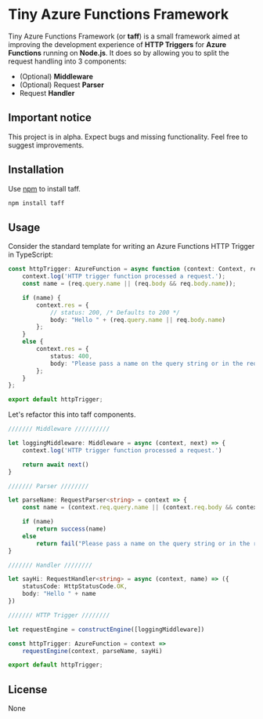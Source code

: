 # Tiny Azure Functions Framework

Tiny Azure Functions Framework (or **taff**) is a small framework aimed at improving the development experience of **HTTP Triggers** for **Azure Functions** running on **Node.js**. It does so by allowing you to split the request handling into 3 components:

- (Optional) **Middleware**
- (Optional) Request **Parser**
- Request **Handler**

## Important notice
This project is in alpha. Expect bugs and missing functionality. Feel free to suggest improvements.

## Installation

Use [npm](https://www.npmjs.com/) to install taff.

```bash
npm install taff
```

## Usage

Consider the standard template for writing an Azure Functions HTTP Trigger in TypeScript:

```typescript
const httpTrigger: AzureFunction = async function (context: Context, req: HttpRequest): Promise<void> {
    context.log('HTTP trigger function processed a request.');
    const name = (req.query.name || (req.body && req.body.name));

    if (name) {
        context.res = {
            // status: 200, /* Defaults to 200 */
            body: "Hello " + (req.query.name || req.body.name)
        };
    }
    else {
        context.res = {
            status: 400,
            body: "Please pass a name on the query string or in the request body"
        };
    }
};

export default httpTrigger;
```

Let's refactor this into taff components.

```typescript
/////// Middleware //////////

let loggingMiddleware: Middleware = async (context, next) => {
    context.log('HTTP trigger function processed a request.')

    return await next()
}

/////// Parser ////////

let parseName: RequestParser<string> = context => {
    const name = (context.req.query.name || (context.req.body && context.req.body.name))

    if (name)
        return success(name)
    else
        return fail("Please pass a name on the query string or in the request body")
}

/////// Handler ////////

let sayHi: RequestHandler<string> = async (context, name) => ({
    statusCode: HttpStatusCode.OK,
    body: "Hello " + name
})

/////// HTTP Trigger ////////

let requestEngine = constructEngine([loggingMiddleware])

const httpTrigger: AzureFunction = context =>
    requestEngine(context, parseName, sayHi)

export default httpTrigger;
```

## License
None